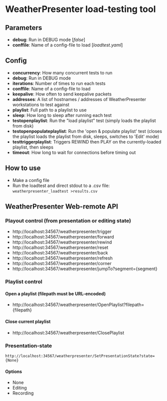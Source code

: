 
WeatherPresenter load-testing tool
==================================

Parameters
----------
* __debug__: Run in DEBUG mode [_false_]
* __conffile__: Name of a config-file to load [_loadtest.yaml_]

Config
------
* __concurrency__: How many concurrent tests to run
* __debug__: Run in DEBUG mode
* __iterations__: Number of times to run each tests
* __conffile__: Name of a config-file to load
* __keepalive__: How often to send keepalive packets
* __addresses__: A list of hostnames / addresses of WeatherPresenter workstations to test against
* __playlist__: Full path to a playlist to use
* __sleep__: How long to sleep after running each test
* __testopenplaylist__: Run the "load playlist" test (simply loads the playlist from disk)
* __testopenpopulateplaylist__: Run the 'open & populate playlist' test (closes the playlist loads the playlist from disk, sleeps, switches to 'Edit' mode)
* __testtriggerplaylist__: Triggers REWIND then PLAY on the currently-loaded playlist, then sleeps
* __timeout__: How long to wait for connections before timing out

How to use
----------
* Make a config file
* Run the loadtest and direct stdout to a .csv file: `weatherpresenter_loadtest >results.csv`


WeatherPresenter Web-remote API
-------------------------------

### Playout control (from presentation or editing state)
* http://localhost:34567/weatherpresenter/trigger
* http://localhost:34567/weatherpresenter/forward
* http://localhost:34567/weatherpresenter/rewind
* http://localhost:34567/weatherpresenter/reset
* http://localhost:34567/weatherpresenter/back
* http://localhost:34567/weatherpresenter/refresh
* http://localhost:34567/weatherpresenter/corner
* http://localhost:34567/weatherpresenter/jumpTo?segment={segment}

### Playlist control
#### Open a playlist (filepath must be URL-encoded)
* http://localhost:34567/weatherpresenter/OpenPlaylist?filepath={filepath}

#### Close current playlist
* http://localhost:34567/weatherpresenter/ClosePlaylist

### Presentation-state
```
http://localhost:34567/weatherpresenter/SetPresentationState?state={None}
```

#### Options
* None
* Editing
* Recording 

